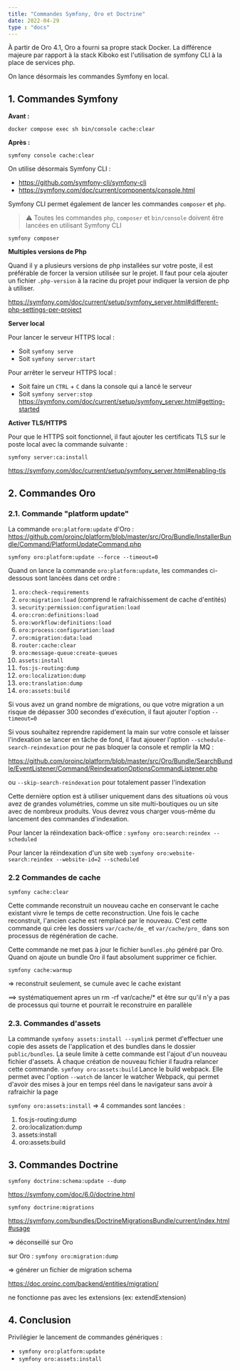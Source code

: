 ```yaml
---
title: "Commandes Symfony, Oro et Doctrine"
date: 2022-04-29
type : "docs"
---
```


À partir de Oro 4.1, Oro a fourni sa propre stack Docker. La différence majeure par rapport à la stack Kiboko est l'utilisation de symfony CLI  à la place de services php.

On lance désormais les commandes Symfony en local.

## 1. Commandes Symfony

**Avant :**

`docker compose exec sh bin/console cache:clear`

**Après :**

`symfony console cache:clear`

On utilise désormais Symfony CLI :  
- https://github.com/symfony-cli/symfony-cli
- https://symfony.com/doc/current/components/console.html

Symfony CLI permet également de lancer les commandes `composer` et `php`.
> ⚠︎ Toutes les commandes `php`, `composer` et `bin/console` doivent être lancées en utilisant Symfony CLI

`symfony composer`

**Multiples versions de Php**

Quand il y a plusieurs versions de php installées sur votre poste, il est préférable de forcer la version utilisée sur le projet. Il faut pour cela ajouter un fichier `.php-version` à la racine du projet pour indiquer la version de php à utiliser.

https://symfony.com/doc/current/setup/symfony_server.html#different-php-settings-per-project

**Server local**

Pour lancer le serveur HTTPS local :

- Soit `symfony serve`
- Soit `symfony server:start`

Pour arrêter le serveur HTTPS local :
- Soit faire un `CTRL` + `C` dans la console qui a lancé le serveur
- Soit `symfony server:stop`
https://symfony.com/doc/current/setup/symfony_server.html#getting-started

**Activer TLS/HTTPS**

Pour que le HTTPS soit fonctionnel, il faut ajouter les certificats TLS sur le poste local avec la commande suivante :

`symfony server:ca:install`

https://symfony.com/doc/current/setup/symfony_server.html#enabling-tls

## 2. Commandes Oro

### 2.1. Commande "platform update"

La commande `oro:platform:update` d'Oro : https://github.com/oroinc/platform/blob/master/src/Oro/Bundle/InstallerBundle/Command/PlatformUpdateCommand.php

`symfony oro:platform:update --force --timeout=0`

Quand on lance la commande `oro:platform:update`, les commandes ci-dessous sont lancées dans cet ordre :

1. `oro:check-requirements`
2. `oro:migration:load` (comprend le rafraichissement de cache d'entités)
3. `security:permission:configuration:load`
4. `oro:cron:definitions:load`
5. `oro:workflow:definitions:load`
6. `oro:process:configuration:load`
7. `oro:migration:data:load`
8. `router:cache:clear`
9. `oro:message-queue:create-queues`
10. `assets:install`
11. `fos:js-routing:dump`
12. `oro:localization:dump`
13. `oro:translation:dump`
14. `oro:assets:build`

Si vous avez un grand nombre de migrations, ou que votre migration a un risque de dépasser 300 secondes d'exécution, il faut ajouter l'option `--timeout=0`

Si vous souhaitez reprendre rapidement la main sur votre console et laisser l'indexation se lancer en tâche de fond, il faut ajoueer l'option `--schedule-search-reindexation`
pour ne pas bloquer la console et remplir la MQ :

https://github.com/oroinc/platform/blob/master/src/Oro/Bundle/SearchBundle/EventListener/Command/ReindexationOptionsCommandListener.php

ou `--skip-search-reindexation` pour totalement passer l'indexation

Cette dernière option est à utiliser uniquement dans des situations où vous avez de grandes volumétries, comme un site multi-boutiques ou un site avec de nombreux produits. Vous devrez vous charger vous-même du lancement des commandes d'indexation.

Pour lancer la réindexation back-office : `symfony oro:search:reindex --scheduled`

Pour lancer la réindexation d'un site web :`symfony oro:website-search:reindex --website-id=2 --scheduled`


### 2.2 Commandes de cache

`symfony cache:clear`

Cette commande reconstruit un nouveau cache en conservant le cache existant vivre le temps de cette reconstruction. Une fois le cache reconstruit, l'ancien cache est remplacé par le nouveau. C'est cette commande qui crée les dossiers `var/cache/de_` et `var/cache/pro_` dans son processus de régénération de cache.

Cette commande ne met pas à jour le fichier `bundles.php` généré par Oro. Quand on ajoute un bundle Oro il faut absolument supprimer ce fichier.

`symfony cache:warmup`

=> reconstruit seulement, se cumule avec le cache existant

==> systématiquement apres un rm -rf var/cache/* et être sur qu'il n'y a pas de processus qui tourne et pourrait le reconstruire en parallèle


### 2.3. Commandes d'assets

La commande `symfony assets:install --symlink` permet d'effectuer une copie des assets  de l'application et des bundles dans le dossier `public/bundles`. La seule limite à cette commande est l'ajout d'un nouveau fichier d'assets. À chaque création de nouveau fichier il faudra relancer cette commande.
`symfony oro:assets:build` Lance le build webpack. Elle permet avec l'option `--watch` de lancer le watcher Webpack, qui permet d'avoir des mises à jour en temps réel dans le navigateur sans avoir à rafraichir la page

`symfony oro:assets:install` => 4 commandes sont lancées :
1. fos:js-routing:dump
2. oro:localization:dump
3. assets:install
4. oro:assets:build


## 3. Commandes Doctrine

`symfony doctrine:schema:update --dump`

https://symfony.com/doc/6.0/doctrine.html

`symfony doctrine:migrations`

https://symfony.com/bundles/DoctrineMigrationsBundle/current/index.html#usage

=> déconseillé sur Oro

sur Oro :
`symfony oro:migration:dump`

=> générer un fichier de migration schema

https://doc.oroinc.com/backend/entities/migration/

ne fonctionne pas avec les extensions (ex: extendExtension)


## 4. Conclusion

Privilégier le lancement de commandes génériques :
- `symfony oro:platform:update`
- `symfony oro:assets:install`
